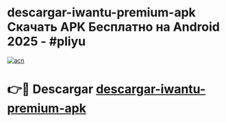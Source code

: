# descargar-iwantu-premium-apk Скачать APK Бесплатно на Android 2025 - #pliyu

[![acn](https://github.com/user-attachments/assets/0f9c940e-d8b0-45ae-aac7-cd30a18b3e1c)](https://apps.freeplayer.one?title=descargar-iwantu-premium-apk&ref=9RF)

# 👉🔴 Descargar [descargar-iwantu-premium-apk](https://apps.freeplayer.one?title=descargar-iwantu-premium-apk&ref=9RF)